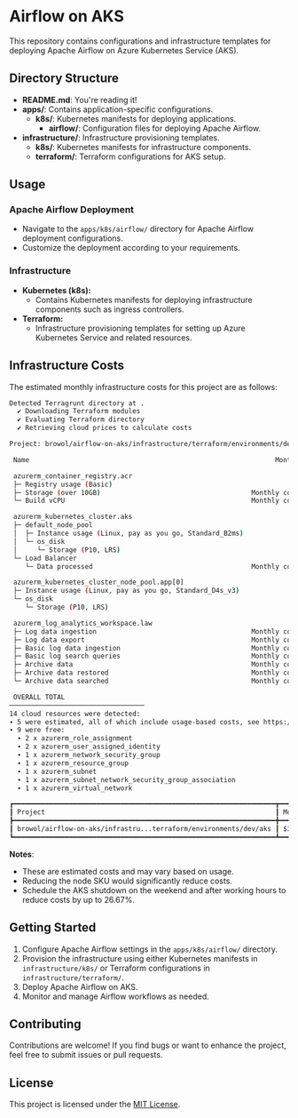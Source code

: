 # Airflow on AKS

This repository contains configurations and infrastructure templates for deploying Apache Airflow on Azure Kubernetes Service (AKS).

## Directory Structure

- **README.md**: You're reading it!
- **apps/**: Contains application-specific configurations.
  - **k8s/**: Kubernetes manifests for deploying applications.
    - **airflow/**: Configuration files for deploying Apache Airflow.
- **infrastructure/**: Infrastructure provisioning templates.
  - **k8s/**: Kubernetes manifests for infrastructure components.
  - **terraform/**: Terraform configurations for AKS setup.

## Usage

### Apache Airflow Deployment

- Navigate to the `apps/k8s/airflow/` directory for Apache Airflow deployment configurations.
- Customize the deployment according to your requirements.

### Infrastructure

- **Kubernetes (k8s):**
  - Contains Kubernetes manifests for deploying infrastructure components such as ingress controllers.
- **Terraform:**
  - Infrastructure provisioning templates for setting up Azure Kubernetes Service and related resources.

## Infrastructure Costs

The estimated monthly infrastructure costs for this project are as follows:

```bash
Detected Terragrunt directory at .
  ✔ Downloading Terraform modules
  ✔ Evaluating Terraform directory
  ✔ Retrieving cloud prices to calculate costs

Project: browol/airflow-on-aks/infrastructure/terraform/environments/dev/aks

 Name                                                              Monthly Qty  Unit                    Monthly Cost

 azurerm_container_registry.acr
 ├─ Registry usage (Basic)                                                  30  days                           $5.00
 ├─ Storage (over 10GB)                                      Monthly cost depends on usage: $0.10 per GB
 └─ Build vCPU                                               Monthly cost depends on usage: $0.0001 per seconds

 azurerm_kubernetes_cluster.aks
 ├─ default_node_pool
 │  ├─ Instance usage (Linux, pay as you go, Standard_B2ms)                730  hours                         $77.38
 │  └─ os_disk
 │     └─ Storage (P10, LRS)                                                 1  months                        $19.71
 └─ Load Balancer
    └─ Data processed                                        Monthly cost depends on usage: $0.005 per GB

 azurerm_kubernetes_cluster_node_pool.app[0]
 ├─ Instance usage (Linux, pay as you go, Standard_D4s_v3)                 730  hours                        $182.50
 └─ os_disk
    └─ Storage (P10, LRS)                                                    1  months                        $19.71

 azurerm_log_analytics_workspace.law
 ├─ Log data ingestion                                       Monthly cost depends on usage: $2.99 per GB
 ├─ Log data export                                          Monthly cost depends on usage: $0.13 per GB
 ├─ Basic log data ingestion                                 Monthly cost depends on usage: $0.65 per GB
 ├─ Basic log search queries                                 Monthly cost depends on usage: $0.0065 per GB searched
 ├─ Archive data                                             Monthly cost depends on usage: $0.026 per GB
 ├─ Archive data restored                                    Monthly cost depends on usage: $0.13 per GB
 └─ Archive data searched                                    Monthly cost depends on usage: $0.0065 per GB

 OVERALL TOTAL                                                                                               $304.30
──────────────────────────────────
14 cloud resources were detected:
∙ 5 were estimated, all of which include usage-based costs, see https://infracost.io/usage-file
∙ 9 were free:
  ∙ 2 x azurerm_role_assignment
  ∙ 2 x azurerm_user_assigned_identity
  ∙ 1 x azurerm_network_security_group
  ∙ 1 x azurerm_resource_group
  ∙ 1 x azurerm_subnet
  ∙ 1 x azurerm_subnet_network_security_group_association
  ∙ 1 x azurerm_virtual_network

┏━━━━━━━━━━━━━━━━━━━━━━━━━━━━━━━━━━━━━━━━━━━━━━━━━━━━━━━━━━━━━━━━━━┳━━━━━━━━━━━━━━┓
┃ Project                                                          ┃ Monthly cost ┃
┣━━━━━━━━━━━━━━━━━━━━━━━━━━━━━━━━━━━━━━━━━━━━━━━━━━━━━━━━━━━━━━━━━━╋━━━━━━━━━━━━━━┫
┃ browol/airflow-on-aks/infrastru...terraform/environments/dev/aks ┃ $304         ┃
┗━━━━━━━━━━━━━━━━━━━━━━━━━━━━━━━━━━━━━━━━━━━━━━━━━━━━━━━━━━━━━━━━━━┻━━━━━━━━━━━━━━┛
```

**Notes**:

- These are estimated costs and may vary based on usage.
- Reducing the node SKU would significantly reduce costs.
- Schedule the AKS shutdown on the weekend and after working hours to reduce costs by up to 26.67%.

## Getting Started

1. Configure Apache Airflow settings in the `apps/k8s/airflow/` directory.
2. Provision the infrastructure using either Kubernetes manifests in `infrastructure/k8s/` or Terraform configurations in `infrastructure/terraform/`.
3. Deploy Apache Airflow on AKS.
4. Monitor and manage Airflow workflows as needed.

## Contributing

Contributions are welcome! If you find bugs or want to enhance the project, feel free to submit issues or pull requests.

## License

This project is licensed under the [MIT License](LICENSE).
